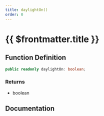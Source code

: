 ```yaml
---
title: daylightOn()
order: 0
---
```


# {{ $frontmatter.title }}

<!--@include: ./daylightOn_partial_header.md-->

## Function Definition

```ts
public readonly daylightOn: boolean;
```

### Returns

* boolean

## Documentation

<!--@include: ./daylightOn_partial_footer.md-->
